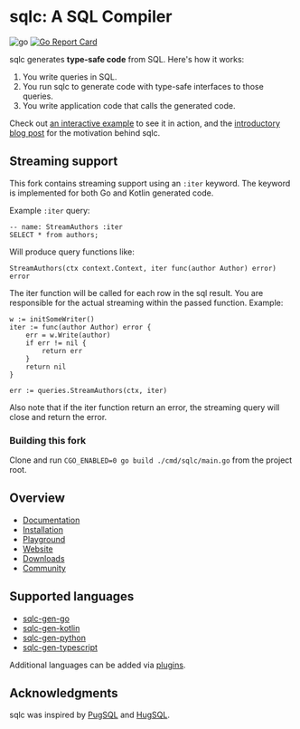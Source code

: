 # sqlc: A SQL Compiler

![go](https://github.com/sqlc-dev/sqlc/workflows/go/badge.svg)
[![Go Report Card](https://goreportcard.com/badge/github.com/sqlc-dev/sqlc)](https://goreportcard.com/report/github.com/sqlc-dev/sqlc)

sqlc generates **type-safe code** from SQL. Here's how it works:

1. You write queries in SQL.
1. You run sqlc to generate code with type-safe interfaces to those queries.
1. You write application code that calls the generated code.

Check out [an interactive example](https://play.sqlc.dev/) to see it in action, and the [introductory blog post](https://conroy.org/introducing-sqlc) for the motivation behind sqlc.

## Streaming support

This fork contains streaming support using an `:iter` keyword. The keyword is implemented
for both Go and Kotlin generated code.

Example `:iter` query:

```
-- name: StreamAuthors :iter
SELECT * from authors;
```

Will produce query functions like:

`StreamAuthors(ctx context.Context, iter func(author Author) error) error`

The iter function will be called for each row in the sql result. You are responsible for
the actual streaming within the passed function. Example:

```
w := initSomeWriter()
iter := func(author Author) error {
    err = w.Write(author)
    if err != nil {
        return err
    }
    return nil
}

err := queries.StreamAuthors(ctx, iter)
```

Also note that if the iter function return an error, the streaming query will close and return the error.

### Building this fork

Clone and run `CGO_ENABLED=0 go build ./cmd/sqlc/main.go` from the project root.

## Overview

- [Documentation](https://docs.sqlc.dev)
- [Installation](https://docs.sqlc.dev/en/latest/overview/install.html)
- [Playground](https://play.sqlc.dev)
- [Website](https://sqlc.dev)
- [Downloads](https://downloads.sqlc.dev/)
- [Community](https://discord.gg/EcXzGe5SEs)

## Supported languages

- [sqlc-gen-go](https://github.com/sqlc-dev/sqlc-gen-go)
- [sqlc-gen-kotlin](https://github.com/sqlc-dev/sqlc-gen-kotlin)
- [sqlc-gen-python](https://github.com/sqlc-dev/sqlc-gen-python)
- [sqlc-gen-typescript](https://github.com/sqlc-dev/sqlc-gen-typescript)

Additional languages can be added via [plugins](https://docs.sqlc.dev/en/latest/reference/language-support.html#community-language-support).

## Acknowledgments

sqlc was inspired by [PugSQL](https://pugsql.org/) and
[HugSQL](https://www.hugsql.org/).
